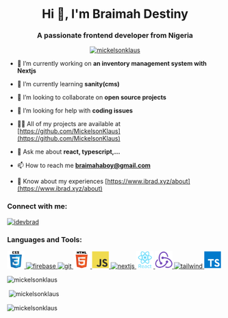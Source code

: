 <h1 align="center">Hi 👋, I'm Braimah Destiny</h1>
<h3 align="center">A passionate frontend developer from Nigeria</h3>

<p align="center"> <a href="https://github.com/ryo-ma/github-profile-trophy"><img src="https://github-profile-trophy.vercel.app/?username=mickelsonklaus" alt="mickelsonklaus" /></a> </p>

- 🔭 I’m currently working on **an inventory management system with Nextjs**

- 🌱 I’m currently learning **sanity(cms)**

- 👯 I’m looking to collaborate on **open source projects**

- 🤝 I’m looking for help with **coding issues**

- 👨‍💻 All of my projects are available at [https://github.com/MickelsonKlaus](https://github.com/MickelsonKlaus)

- 💬 Ask me about **react, typescript,...**

- 📫 How to reach me **braimahaboy@gmail.com**

- 📄 Know about my experiences [https://www.ibrad.xyz/about](https://www.ibrad.xyz/about)

<h3 align="left">Connect with me:</h3>
<p align="left">
<a href="https://twitter.com/idevbrad" target="blank"><img align="center" src="https://raw.githubusercontent.com/rahuldkjain/github-profile-readme-generator/master/src/images/icons/Social/twitter.svg" alt="idevbrad" height="30" width="40" /></a>
</p>

<h3 align="left">Languages and Tools:</h3>
<p align="left"> <a href="https://www.w3schools.com/css/" target="_blank" rel="noreferrer"> <img src="https://raw.githubusercontent.com/devicons/devicon/master/icons/css3/css3-original-wordmark.svg" alt="css3" width="40" height="40"/> </a> <a href="https://firebase.google.com/" target="_blank" rel="noreferrer"> <img src="https://www.vectorlogo.zone/logos/firebase/firebase-icon.svg" alt="firebase" width="40" height="40"/> </a> <a href="https://git-scm.com/" target="_blank" rel="noreferrer"> <img src="https://www.vectorlogo.zone/logos/git-scm/git-scm-icon.svg" alt="git" width="40" height="40"/> </a> <a href="https://www.w3.org/html/" target="_blank" rel="noreferrer"> <img src="https://raw.githubusercontent.com/devicons/devicon/master/icons/html5/html5-original-wordmark.svg" alt="html5" width="40" height="40"/> </a> <a href="https://developer.mozilla.org/en-US/docs/Web/JavaScript" target="_blank" rel="noreferrer"> <img src="https://raw.githubusercontent.com/devicons/devicon/master/icons/javascript/javascript-original.svg" alt="javascript" width="40" height="40"/> </a> <a href="https://nextjs.org/" target="_blank" rel="noreferrer"> <img src="https://cdn.worldvectorlogo.com/logos/nextjs-2.svg" alt="nextjs" width="40" height="40"/> </a> <a href="https://reactjs.org/" target="_blank" rel="noreferrer"> <img src="https://raw.githubusercontent.com/devicons/devicon/master/icons/react/react-original-wordmark.svg" alt="react" width="40" height="40"/> </a> <a href="https://redux.js.org" target="_blank" rel="noreferrer"> <img src="https://raw.githubusercontent.com/devicons/devicon/master/icons/redux/redux-original.svg" alt="redux" width="40" height="40"/> </a> <a href="https://tailwindcss.com/" target="_blank" rel="noreferrer"> <img src="https://www.vectorlogo.zone/logos/tailwindcss/tailwindcss-icon.svg" alt="tailwind" width="40" height="40"/> </a> <a href="https://www.typescriptlang.org/" target="_blank" rel="noreferrer"> <img src="https://raw.githubusercontent.com/devicons/devicon/master/icons/typescript/typescript-original.svg" alt="typescript" width="40" height="40"/> </a> </p>


<p><img align="center" src="https://github-readme-stats.vercel.app/api/top-langs?username=mickelsonklaus&show_icons=true&locale=en&layout=compact" alt="mickelsonklaus" /></p>

<p>&nbsp;<img align="center" src="https://github-readme-stats.vercel.app/api?username=mickelsonklaus&show_icons=true&locale=en" alt="mickelsonklaus" /></p>

<p><img align="center" src="https://github-readme-streak-stats.herokuapp.com/?user=mickelsonklaus&" alt="mickelsonklaus" /></p>
